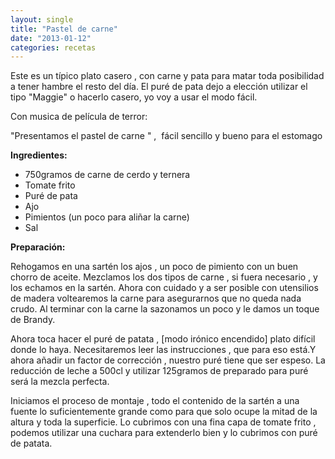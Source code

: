 ```yaml
---
layout: single
title: "Pastel de carne"
date: "2013-01-12"
categories: recetas
---
```


Este es un típico plato casero , con carne y pata para matar toda posibilidad a tener hambre el resto del día. El puré de pata dejo a elección utilizar el tipo "Maggie" o hacerlo casero, yo voy a usar el modo fácil.

Con musica de película de terror:

"Presentamos el pastel de carne " ,  fácil sencillo y bueno para el estomago

**Ingredientes:**

- 750gramos de carne de cerdo y ternera
- Tomate frito
- Puré de pata
- Ajo
- Pimientos (un poco para aliñar la carne)
- Sal

**Preparación:**

Rehogamos en una sartén los ajos , un poco de pimiento con un buen chorro de aceite. Mezclamos los dos tipos de carne , si fuera necesario , y los echamos en la sartén. Ahora con cuidado y a ser posible con utensilios de madera voltearemos la carne para asegurarnos que no queda nada crudo. Al terminar con la carne la sazonamos un poco y le damos un toque de Brandy.

Ahora toca hacer el puré de patata , \[modo irónico encendido\] plato difícil donde lo haya. Necesitaremos leer las instrucciones , que para eso está.Y ahora añadir un factor de corrección , nuestro puré tiene que ser espeso. La reducción de leche a 500cl y utilizar 125gramos de preparado para puré será la mezcla perfecta.

Iniciamos el proceso de montaje , todo el contenido de la sartén a una fuente lo suficientemente grande como para que solo ocupe la mitad de la altura y toda la superficie. Lo cubrimos con una fina capa de tomate frito , podemos utilizar una cuchara para extenderlo bien y lo cubrimos con puré de patata.
